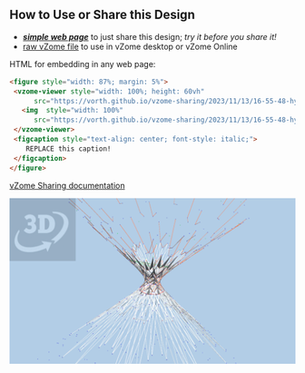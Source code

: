 
## How to Use or Share this Design

 - [***simple web page***](<https://vorth.github.io/vzome-sharing/2023/11/13/16-55-48-hyperbolic-symmetry-study-4-outer/>) to just share this design; *try it before you share it!*
 - [raw vZome file](<https://raw.githubusercontent.com/vorth/vzome-sharing/main/2023/11/13/16-55-48-hyperbolic-symmetry-study-4-outer/hyperbolic-symmetry-study-4-outer.vZome>) to use in vZome desktop or vZome Online
 
 HTML for embedding in any web page:
 ```html
<figure style="width: 87%; margin: 5%">
  <vzome-viewer style="width: 100%; height: 60vh"
       src="https://vorth.github.io/vzome-sharing/2023/11/13/16-55-48-hyperbolic-symmetry-study-4-outer/hyperbolic-symmetry-study-4-outer.vZome" >
    <img  style="width: 100%"
       src="https://vorth.github.io/vzome-sharing/2023/11/13/16-55-48-hyperbolic-symmetry-study-4-outer/hyperbolic-symmetry-study-4-outer.png" >
  </vzome-viewer>
  <figcaption style="text-align: center; font-style: italic;">
     REPLACE this caption!
  </figcaption>
</figure>
 ```

[vZome Sharing documentation](https://vzome.github.io/vzome/sharing.html#how-it-works)

![Image](<hyperbolic-symmetry-study-4-outer.png>)

